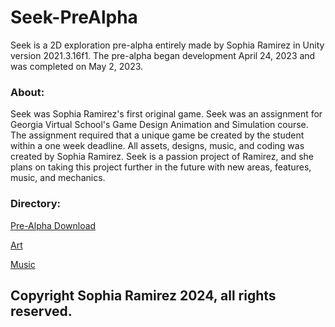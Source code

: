 # Seek-PreAlpha
Seek is a 2D exploration pre-alpha entirely made by Sophia Ramirez in Unity version 2021.3.16f1. The pre-alpha began development April 24, 2023 and was completed on May 2, 2023.

### About:

Seek was Sophia Ramirez's first original game. Seek was an assignment for Georgia Virtual School's Game Design Animation and Simulation course. The assignment required that a unique game be created by the student within a one week deadline. All assets, designs, music, and coding was created by Sophia Ramirez. Seek is a passion project of Ramirez, and she plans on taking this project further in the future with new areas, features, music, and mechanics.

### Directory:

[Pre-Alpha Download](https://github.com/mooni121/Seek-PreAlpha/blob/main/Seek-Demo-Download.md)

[Art](https://github.com/mooni121/Seek-PreAlpha/blob/main/Art.md)

[Music](https://github.com/mooni121/Seek-PreAlpha/blob/main/Music.md)


## Copyright Sophia Ramirez 2024, all rights reserved.
